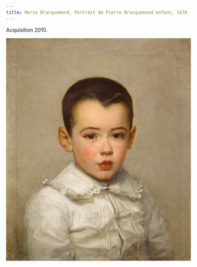 ```yaml
---
title: Marie Bracquemond, Portrait de Pierre Bracquemond enfant, 1878
---
```


Acquisition 2010.

![Marie Bracquemond, Autoportrait, vers 1870](/fichiers/oeuvres/2010-portrait.jpg)
